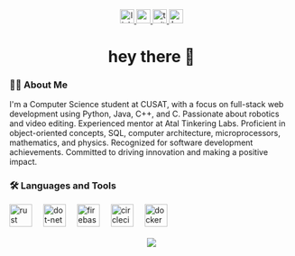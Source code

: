 <div align="center">
  <a href="https://www.linkedin.com/in/barash-sharma-321705153/">
    <img src="https://img.shields.io/static/v1?message=LinkedIn&logo=linkedin&label=&color=0077B5&logoColor=white&labelColor=&style=for-the-badge" height="25" alt="linkedin logo"  />
  </a>
  <a href="https://www.youtube.com/channel/UCrHETrTYgbsTLpaoC2hH54g">
    <img src="https://img.shields.io/static/v1?message=Youtube&logo=youtube&label=&color=FF0000&logoColor=white&labelColor=&style=for-the-badge" height="25" alt="youtube logo"  />
  </a>
  <a href="https://twitter.com/BarashSharma">
    <img src="https://img.shields.io/static/v1?message=Twitter&logo=twitter&label=&color=1DA1F2&logoColor=white&labelColor=&style=for-the-badge" height="25" alt="twitter logo"  />
  </a>
  <a href="https://leetcode.com/barash1311/">
    <img src="https://img.shields.io/static/v1?message=LeetCode&logo=leetcode&label=&color=FFA116&logoColor=white&labelColor=&style=for-the-badge" height="25" alt="LeetCode logo" />
  </a>
</div>

<h1 align="center">hey there 👋</h1>

<h3 align="left">👩‍💻 About Me</h3>

<p align="left">I'm a Computer Science student at CUSAT, with a focus on full-stack web development using Python, Java, C++, and C. Passionate about robotics and video editing. Experienced mentor at Atal Tinkering Labs. Proficient in object-oriented concepts, SQL, computer architecture, microprocessors, mathematics, and physics. Recognized for software development achievements. Committed to driving innovation and making a positive impact.</p>

<h3 align="left">🛠 Languages and Tools</h3>

<div align="left">
  <img src="https://i.redd.it/31b2ii8hchi31.jpg" height="40" alt="rust logo"  />
  <img width="12" />
  <img src="https://logowik.com/content/uploads/images/visual-studio-code7642.jpg" height="40" alt="dot-net logo"  />
  <img width="12" />
  <img src="https://cdn.jsdelivr.net/gh/devicons/devicon/icons/firebase/firebase-plain-wordmark.svg" height="40" alt="firebase logo"  />
  <img width="12" />
  <img src="https://logos-world.net/wp-content/uploads/2022/07/Java-Logo.png" height="40" alt="circleci logo"  />
  <img width="12" />
  <img src="https://cdn.jsdelivr.net/gh/devicons/devicon/icons/docker/docker-plain-wordmark.svg" height="40" alt="docker logo"  />
</div>
<br clear="both">

<div align="center">
  <img src="https://visitor-badge.laobi.icu/badge?page_id=barash1311.barash1311&"  />
</div>
